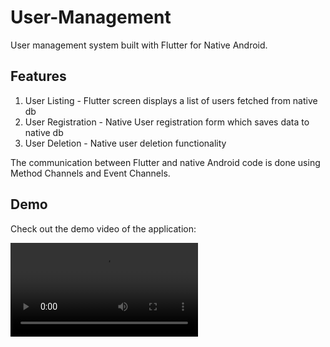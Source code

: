 # User-Management
User management system built with Flutter for Native Android.

## Features
1. User Listing - Flutter screen displays a list of users fetched from native db
2. User Registration - Native User registration form which saves data to native db
3. User Deletion - Native user deletion functionality

The communication between Flutter and native Android code is done using Method Channels and Event Channels.

## Demo
Check out the demo video of the application:

![Demo Video](media/screen_recording.mov)
